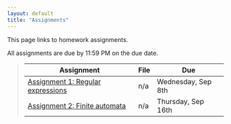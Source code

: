 ```yaml
---
layout: default
title: "Assignments"
---
```


This page links to homework assignments.

All assignments are due by 11:59 PM on the due date.

> Assignment | File | Due
> ---------- | ---- | ---
> [Assignment 1: Regular expressions](assign01.html) | n/a | Wednesday, Sep 8th
> [Assignment 2: Finite automata](assign02.html) | n/a | Thursday, Sep 16th

<!--
> [Assignment 3: JSON Parser](assign03.html) | [CS340\_Assign03.zip](CS340_Assign03.zip) | Tuesday, Sep 25th
> [Assignment 4: Calculator Language Interpreter](assign04.html) | [CS340\_Assign04.zip](CS340_Assign04.zip) | <strike>Friday, Oct 12th</strike> Wednesday, Oct 17th
> [Assignment 4.5: Clojure MOOC](assign04_5.html) | n/a | MS 1: Friday, Oct 19th<br>MS 2: Friday, Oct 26th<br>MS 3: Friday, Nov 2nd
> [Assignment 5: Boolean Function Synthesis](assign05.html) | n/a | Tuesday, Nov 20th
> [Assignment 6: Abstract Syntax Trees](assign06.html) | [cs340-assign06.zip](cs340-assign06.zip) | Tuesday, Dec 4th
> [Assignment 7: Code Generation](assign07.html) | [cs340-assign07.zip](cs340-assign07.zip) | Tuesday, Dec 11th
-->